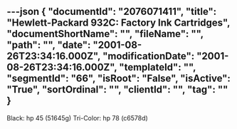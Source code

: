 ---json
{
  "documentId": "2076071411",
  "title": "Hewlett-Packard 932C: Factory Ink Cartridges",
  "documentShortName": "",
  "fileName": "",
  "path": "",
  "date": "2001-08-26T23:34:16.000Z",
  "modificationDate": "2001-08-26T23:34:16.000Z",
  "templateId": "",
  "segmentId": "66",
  "isRoot": "False",
  "isActive": "True",
  "sortOrdinal": "",
  "clientId": "",
  "tag": ""
}
---

Black: hp 45 (51645g)
Tri-Color: hp 78 (c6578d)
